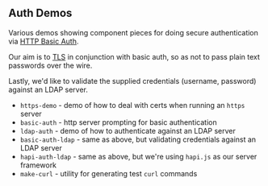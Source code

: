 ## Auth Demos

Various demos showing component pieces for doing secure authentication via [HTTP
Basic Auth](http://en.wikipedia.org/wiki/Basic_access_authentication). 

Our aim is to [TLS](http://en.wikipedia.org/wiki/Transport_Layer_Security) in
conjunction with basic auth, so as not to pass plain text passwords over the
wire.

Lastly, we'd like to validate the supplied credentials (username, password) against an LDAP server.

* `https-demo` - demo of how to deal with certs when running an `https` server
* `basic-auth` - http server prompting for basic authentication
* `ldap-auth` - demo of how to authenticate against an LDAP server
* `basic-auth-ldap` - same as above, but validating credentials against an LDAP
  server
* `hapi-auth-ldap` - same as above, but we're using `hapi.js` as our server
  framework
* `make-curl` - utility for generating test `curl` commands
